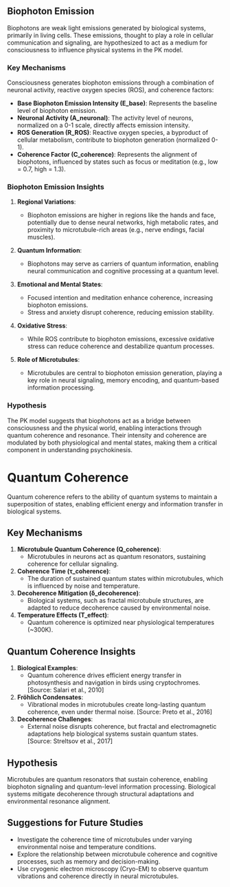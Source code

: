 ## Biophoton Emission

Biophotons are weak light emissions generated by biological systems, primarily in living cells. These emissions, thought to play a role in cellular communication and signaling, are hypothesized to act as a medium for consciousness to influence physical systems in the PK model.

### Key Mechanisms
Consciousness generates biophoton emissions through a combination of neuronal activity, reactive oxygen species (ROS), and coherence factors:
- **Base Biophoton Emission Intensity (E_base)**: Represents the baseline level of biophoton emission.
- **Neuronal Activity (A_neuronal)**: The activity level of neurons, normalized on a 0-1 scale, directly affects emission intensity.
- **ROS Generation (R_ROS)**: Reactive oxygen species, a byproduct of cellular metabolism, contribute to biophoton generation (normalized 0-1).
- **Coherence Factor (C_coherence)**: Represents the alignment of biophotons, influenced by states such as focus or meditation (e.g., low = 0.7, high = 1.3).

### Biophoton Emission Insights
1. **Regional Variations**:
   - Biophoton emissions are higher in regions like the hands and face, potentially due to dense neural networks, high metabolic rates, and proximity to microtubule-rich areas (e.g., nerve endings, facial muscles).

2. **Quantum Information**:
   - Biophotons may serve as carriers of quantum information, enabling neural communication and cognitive processing at a quantum level.

3. **Emotional and Mental States**:
   - Focused intention and meditation enhance coherence, increasing biophoton emissions.
   - Stress and anxiety disrupt coherence, reducing emission stability.

4. **Oxidative Stress**:
   - While ROS contribute to biophoton emissions, excessive oxidative stress can reduce coherence and destabilize quantum processes.

5. **Role of Microtubules**:
   - Microtubules are central to biophoton emission generation, playing a key role in neural signaling, memory encoding, and quantum-based information processing.

### Hypothesis
The PK model suggests that biophotons act as a bridge between consciousness and the physical world, enabling interactions through quantum coherence and resonance. Their intensity and coherence are modulated by both physiological and mental states, making them a critical component in understanding psychokinesis.

# Quantum Coherence

Quantum coherence refers to the ability of quantum systems to maintain a superposition of states, enabling efficient energy and information transfer in biological systems.

## Key Mechanisms
1. **Microtubule Quantum Coherence (Q_coherence)**:
   - Microtubules in neurons act as quantum resonators, sustaining coherence for cellular signaling.
2. **Coherence Time (τ_coherence)**:
   - The duration of sustained quantum states within microtubules, which is influenced by noise and temperature.
3. **Decoherence Mitigation (δ_decoherence)**:
   - Biological systems, such as fractal microtubule structures, are adapted to reduce decoherence caused by environmental noise.
4. **Temperature Effects (T_effect)**:
   - Quantum coherence is optimized near physiological temperatures (~300K).

## Quantum Coherence Insights
1. **Biological Examples**:
   - Quantum coherence drives efficient energy transfer in photosynthesis and navigation in birds using cryptochromes. [Source: Salari et al., 2010]
2. **Fröhlich Condensates**:
   - Vibrational modes in microtubules create long-lasting quantum coherence, even under thermal noise. [Source: Preto et al., 2016]
3. **Decoherence Challenges**:
   - External noise disrupts coherence, but fractal and electromagnetic adaptations help biological systems sustain quantum states. [Source: Streltsov et al., 2017]

## Hypothesis
Microtubules are quantum resonators that sustain coherence, enabling biophoton signaling and quantum-level information processing. Biological systems mitigate decoherence through structural adaptations and environmental resonance alignment.

## Suggestions for Future Studies
- Investigate the coherence time of microtubules under varying environmental noise and temperature conditions.
- Explore the relationship between microtubule coherence and cognitive processes, such as memory and decision-making.
- Use cryogenic electron microscopy (Cryo-EM) to observe quantum vibrations and coherence directly in neural microtubules.
